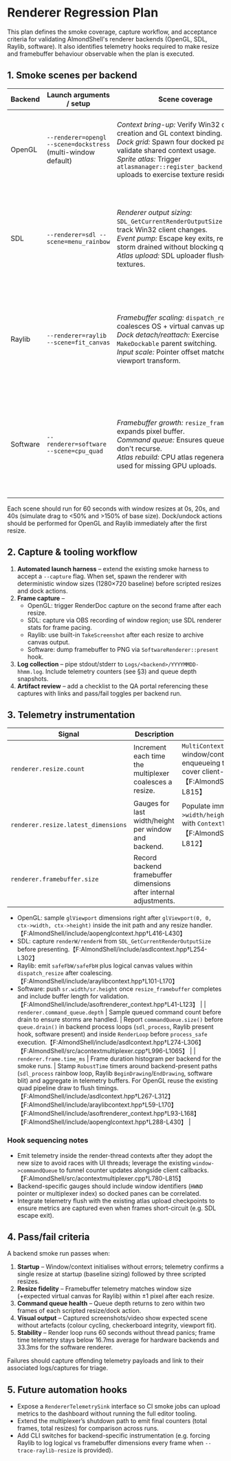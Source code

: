 # Renderer Regression Plan

This plan defines the smoke coverage, capture workflow, and acceptance criteria
for validating AlmondShell's renderer backends (OpenGL, SDL, Raylib, software).
It also identifies telemetry hooks required to make resize and framebuffer
behaviour observable when the plan is executed.

## 1. Smoke scenes per backend

| Backend | Launch arguments / setup | Scene coverage | Expected outputs |
|---------|-------------------------|----------------|------------------|
| OpenGL | `--renderer=opengl --scene=dockstress` (multi-window default) | *Context bring-up:* Verify Win32 child creation and GL context binding.<br>*Dock grid:* Spawn four docked panes to validate shared context usage.<br>*Sprite atlas:* Trigger `atlasmanager::register_backend_uploader` uploads to exercise texture residency. | Stable 4-pane layout, consistent GL viewport sizes, animated quad sampler with no shader recompilation errors. |
| SDL | `--renderer=sdl --scene=menu_rainbow` | *Renderer output sizing:* `SDL_GetCurrentRenderOutputSize` should track Win32 client changes.<br>*Event pump:* Escape key exits, resize storm drained without blocking queue.<br>*Atlas upload:* SDL uploader flushes textures. | Background hue cycling without hitching, resize events leave canvas centred, command queue drains to empty each frame. |
| Raylib | `--renderer=raylib --scene=fit_canvas` | *Framebuffer scaling:* `dispatch_resize` coalesces OS + virtual canvas updates.<br>*Dock detach/reattach:* Exercise `MakeDockable` parent switching.<br>*Input scale:* Pointer offset matches viewport transform. | Render canvas letterboxed with `GuiFitViewport` scale, framebuffer + logical sizes reported, pointer focus stays aligned after resize/dock. |
| Software | `--renderer=software --scene=cpu_quad` | *Framebuffer growth:* `resize_framebuffer` expands pixel buffer.<br>*Command queue:* Ensures queued resizes don't recurse.<br>*Atlas rebuild:* CPU atlas regeneration path used for missing GPU uploads. | CPU renderer updates checkerboard quad without tearing, resize callback fires once per logical size, framebuffer buffer length matches width×height. |

Each scene should run for 60 seconds with window resizes at 0s, 20s, and 40s
(simulate drag to <50% and >150% of base size). Dock/undock actions should be
performed for OpenGL and Raylib immediately after the first resize.

## 2. Capture & tooling workflow

1. **Automated launch harness** – extend the existing smoke harness to accept a
   `--capture` flag. When set, spawn the renderer with deterministic window sizes
   (1280×720 baseline) before scripted resizes and dock actions.
2. **Frame capture** –
   - OpenGL: trigger RenderDoc capture on the second frame after each resize.
   - SDL: capture via OBS recording of window region; use SDL renderer stats for
     frame pacing.
   - Raylib: use built-in `TakeScreenshot` after each resize to archive canvas
     output.
   - Software: dump framebuffer to PNG via `SoftwareRenderer::present` hook.
3. **Log collection** – pipe stdout/stderr to `Logs/<backend>/YYYYMMDD-hhmm.log`.
   Include telemetry counters (see §3) and queue depth snapshots.
4. **Artifact review** – add a checklist to the QA portal referencing these
   captures with links and pass/fail toggles per backend run.

## 3. Telemetry instrumentation

| Signal | Description | Integration points |
|--------|-------------|--------------------|
| `renderer.resize.count` | Increment each time the multiplexer coalesces a resize. | `MultiContextManager::HandleResize` after the window/context width/height write; hook when enqueueing the render-thread callback so counts cover client-visible events.【F:AlmondShell/src/acontextmultiplexer.cpp†L780-L815】 |
| `renderer.resize.latest_dimensions` | Gauges for last width/height per window and backend. | Populate immediately after `window->context->width/height` are updated in `HandleResize`, tagging with `ContextType`.【F:AlmondShell/src/acontextmultiplexer.cpp†L780-L812】 |
| `renderer.framebuffer.size` | Record backend framebuffer dimensions after internal adjustments. |
- OpenGL: sample `glViewport` dimensions right after `glViewport(0, 0, ctx->width, ctx->height)` inside the init path and any resize handler.【F:AlmondShell/include/aopenglcontext.hpp†L416-L430】
- SDL: capture `renderW/renderH` from `SDL_GetCurrentRenderOutputSize` before presenting.【F:AlmondShell/include/asdlcontext.hpp†L254-L302】
- Raylib: emit `safeFbW/safeFbH` plus logical canvas values within `dispatch_resize` after coalescing.【F:AlmondShell/include/araylibcontext.hpp†L101-L170】
- Software: push `sr.width/sr.height` once `resize_framebuffer` completes and include buffer length for validation.【F:AlmondShell/include/asoftrenderer_context.hpp†L41-L123】 |
| `renderer.command_queue.depth` | Sample queued command count before drain to ensure storms are handled. | Report `commandQueue.size()` before `queue.drain()` in backend process loops (`sdl_process`, Raylib present hook, software present) and inside `RenderLoop` before `process_safe` execution.【F:AlmondShell/include/asdlcontext.hpp†L274-L306】【F:AlmondShell/src/acontextmultiplexer.cpp†L996-L1065】 |
| `renderer.frame.time_ms` | Frame duration histogram per backend for the smoke runs. | Stamp `RobustTime` timers around backend-present paths (`sdl_process` rainbow loop, Raylib `BeginDrawing`/`EndDrawing`, software blit) and aggregate in telemetry buffers. For OpenGL reuse the existing quad pipeline draw to flush timings.【F:AlmondShell/include/asdlcontext.hpp†L267-L312】【F:AlmondShell/include/araylibcontext.hpp†L59-L170】【F:AlmondShell/include/asoftrenderer_context.hpp†L93-L168】【F:AlmondShell/include/aopenglcontext.hpp†L288-L430】 |

### Hook sequencing notes

- Emit telemetry inside the render-thread contexts after they adopt the new
  size to avoid races with UI threads; leverage the existing `window->commandQueue`
  to funnel counter updates alongside client callbacks.【F:AlmondShell/src/acontextmultiplexer.cpp†L780-L815】
- Backend-specific gauges should include window identifiers (`HWND` pointer or
  multiplexer index) so docked panes can be correlated.
- Integrate telemetry flush with the existing atlas upload checkpoints to ensure
  metrics are captured even when frames short-circuit (e.g. SDL escape exit).

## 4. Pass/fail criteria

A backend smoke run passes when:

1. **Startup** – Window/context initialises without errors; telemetry confirms a
   single resize at startup (baseline sizing) followed by three scripted resizes.
2. **Resize fidelity** – Framebuffer telemetry matches window size (+expected
   virtual canvas for Raylib) within ±1 pixel after each resize.
3. **Command queue health** – Queue depth returns to zero within two frames of
   each scripted resize/dock action.
4. **Visual output** – Captured screenshots/video show expected scene without
   artefacts (colour cycling, checkerboard integrity, viewport fit).
5. **Stability** – Render loop runs 60 seconds without thread panics; frame time
   telemetry stays below 16.7ms average for hardware backends and 33.3ms for the
   software renderer.

Failures should capture offending telemetry payloads and link to their
associated logs/captures for triage.

## 5. Future automation hooks

- Expose a `RendererTelemetrySink` interface so CI smoke jobs can upload metrics
  to the dashboard without running the full editor tooling.
- Extend the multiplexer’s shutdown path to emit final counters (total frames,
  total resizes) for comparison across runs.
- Add CLI switches for backend-specific instrumentation (e.g. forcing Raylib to
  log logical vs framebuffer dimensions every frame when `--trace-raylib-resize`
  is provided).
